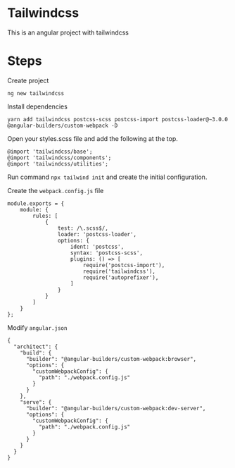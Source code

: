 # Tailwindcss

This is an angular project with tailwindcss

# Steps

Create project

```
ng new tailwindcss
```

Install dependencies

```
yarn add tailwindcss postcss-scss postcss-import postcss-loader@~3.0.0 @angular-builders/custom-webpack -D
```

Open your styles.scss file and add the following at the top.

```
@import 'tailwindcss/base';
@import 'tailwindcss/components';
@import 'tailwindcss/utilities';
```

Run command `npx tailwind init` and create the initial configuration.

Create the `webpack.config.js` file

```
module.exports = {
    module: {
        rules: [
            {
                test: /\.scss$/,
                loader: 'postcss-loader',
                options: {
                    ident: 'postcss',
                    syntax: 'postcss-scss',
                    plugins: () => [
                        require('postcss-import'),
                        require('tailwindcss'),
                        require('autoprefixer'),
                    ]
                }
            }
        ]
    }
};
```

Modify `angular.json`

```
{
  "architect": {
    "build": {
      "builder": "@angular-builders/custom-webpack:browser",
      "options": {
        "customWebpackConfig": {
          "path": "./webpack.config.js"
        }
      }
    },
    "serve": {
      "builder": "@angular-builders/custom-webpack:dev-server",
      "options": {
        "customWebpackConfig": {
          "path": "./webpack.config.js"
        }
      }
    }
  }
}
```
